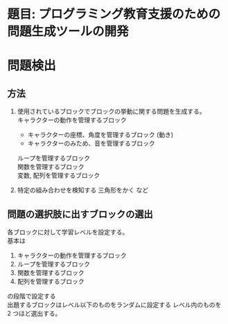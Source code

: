 # 題目: プログラミング教育支援のための問題生成ツールの開発

# 問題検出

## 方法

1. 使用されているブロックでブロックの挙動に関する問題を生成する。  
   キャラクターの動作を管理するブロック

   - キャラクターの座標、角度を管理するブロック (動き)
   - キャラクターのみため、音を管理するブロック

   ループを管理するブロック  
   関数を管理するブロック  
   変数, 配列を管理するブロック

2. 特定の組み合わせを検知する
   三角形をかく
   など

## 問題の選択肢に出すブロックの選出

各ブロックに対して学習レベルを設定する。  
基本は

1. キャラクターの動作を管理するブロック
2. ループを管理するブロック
3. 関数を管理するブロック
4. 配列を管理するブロック

の段階で設定する  
出題するブロックはレベル以下のものをランダムに設定する
レベル内のものを 2 つほど選出する。
